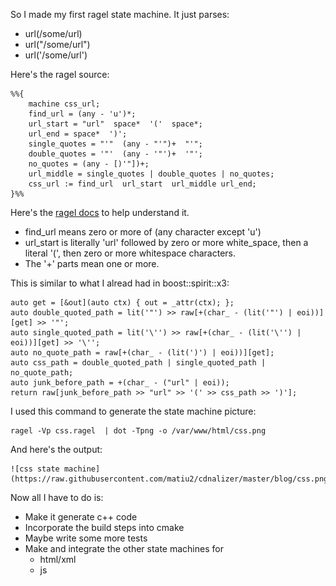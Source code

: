 So I made my first ragel state machine. It just parses:

 * url(/some/url)
 * url("/some/url")
 * url('/some/url')

Here's the ragel source:

	%%{
		machine css_url;
		find_url = (any - 'u')*;
		url_start = "url"  space*  '('  space*;
		url_end = space*  ')';
		single_quotes = "'"  (any - "'")+  "'";
		double_quotes = '"'  (any - '"')+  '"';
		no_quotes = (any - [)'"])+;
		url_middle = single_quotes | double_quotes | no_quotes;
		css_url := find_url  url_start  url_middle url_end;
	}%%

Here's the [ragel docs](http://www.colm.net/files/ragel/ragel-guide-6.10.pdf) to help understand it.

 * find_url means zero or more of (any character except 'u')
 * url_start is literally 'url' followed by zero or more white_space, then a literal '(', then zero or more whitespace characters.
 * The '+' parts mean one or more.

This is similar to what I alread had in boost::spirit::x3:

	auto get = [&out](auto ctx) { out = _attr(ctx); };
	auto double_quoted_path = lit('"') >> raw[+(char_ - (lit('"') | eoi))][get] >> '"';
	auto single_quoted_path = lit('\'') >> raw[+(char_ - (lit('\'') | eoi))][get] >> '\'';
	auto no_quote_path = raw[+(char_ - (lit(')') | eoi))][get];
	auto css_path = double_quoted_path | single_quoted_path | no_quote_path; 
	auto junk_before_path = +(char_ - ("url" | eoi));
	return raw[junk_before_path >> "url" >> '(' >> css_path >> ')'];

I used this command to generate the state machine picture:

	ragel -Vp css.ragel  | dot -Tpng -o /var/www/html/css.png

And here's the output:

	![css state machine](https://raw.githubusercontent.com/matiu2/cdnalizer/master/blog/css.png)

Now all I have to do is:

 * Make it generate c++ code
 * Incorporate the build steps into cmake
 * Maybe write some more tests
 * Make and integrate the other state machines for
   + html/xml
   + js
